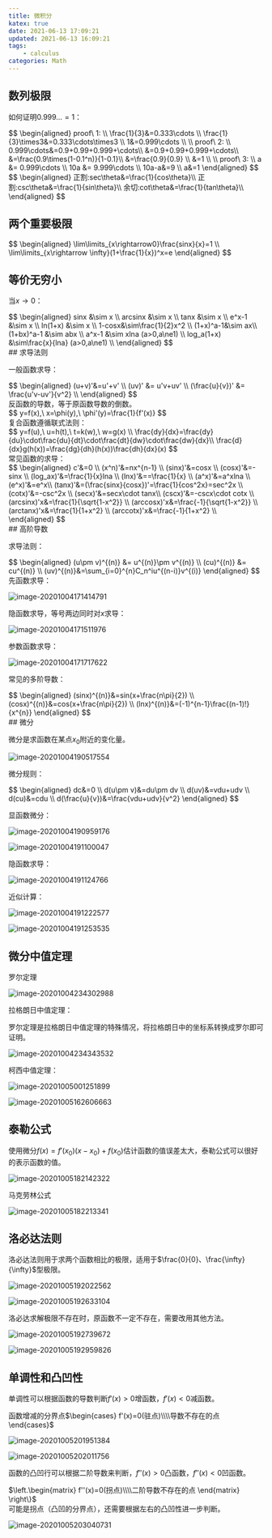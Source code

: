 ```yaml
---
title: 微积分
katex: true
date: 2021-06-13 17:09:21
updated: 2021-06-13 16:09:21
tags:
	- calculus
categories: Math
---
```




## 数列极限

如何证明$0.999\dots = 1$：
<div>
$$
\begin{aligned} 
proof\ 1: \\
\frac{1}{3}&=0.333\cdots \\
\frac{1}{3}\times3&=0.333\cdots\times3 \\
1&=0.999\cdots \\ \\
proof\ 2: \\
0.999\cdots&=0.9+0.99+0.999+\cdots\\
&=0.9+0.99+0.999+\cdots\\
&=\frac{0.9\times(1-0.1^n)}{1-0.1}\\
&=\frac{0.9}{0.9} \\
&=1 \\ \\
proof\ 3: \\
a &= 0.999\cdots \\
10a &= 9.999\cdots \\
10a-a&=9 \\
a&=1
\end{aligned}
$$
</div>

<div>
$$
\begin{aligned}
正割:sec\theta&=\frac{1}{cos\theta}\\ 
正割:csc\theta&=\frac{1}{sin\theta}\\ 
余切:cot\theta&=\frac{1}{tan\theta}\\
\end{aligned}
$$
</div>


## 两个重要极限
<div>
$$
\begin{aligned}
\lim\limits_{x\rightarrow0}\frac{sinx}{x}=1 \\
\lim\limits_{x\rightarrow \infty}(1+\frac{1}{x})^x=e
\end{aligned}
$$
</div>

## 等价无穷小

当$x\rightarrow0$：
<div>
$$
\begin{aligned}
sinx &\sim x \\
arcsinx &\sim x \\
tanx &\sim x \\
e^x-1 &\sim x \\
ln(1+x) &\sim x \\
1-cosx&\sim\frac{1}{2}x^2 \\
(1+x)^a-1&\sim ax\\
(1+bx)^a-1 &\sim abx \\
a^x-1 &\sim xlna (a>0,a\ne1) \\
log_a(1+x) &\sim\frac{x}{lna} (a>0,a\ne1) \\
\end{aligned}
$$
</div>
## 求导法则

一般函数求导：
<div>
$$
\begin{aligned}
(u+v)'&=u'+v' \\
(uv)' &= u'v+uv' \\
(\frac{u}{v})' &= \frac{u'v-uv'}{v^2} \\
\end{aligned}
$$
</div>
反函数的导数，等于原函数导数的倒数。
<div>
$$
y=f(x),\ x=\phi(y),\ \phi'(y)=\frac{1}{f'(x)}
$$
</div>
复合函数遵循联式法则：
<div>
$$
y=f(u),\ u=h(t),\ t=k(w),\ w=g(x) \\
\frac{dy}{dx}=\frac{dy}{du}\cdot\frac{du}{dt}\cdot\frac{dt}{dw}\cdot\frac{dw}{dx}\\
\frac{d}{dx}g(h(x))=\frac{dg}{dh}(h(x))\frac{dh}{dx}(x)
$$
</div>
常见函数的求导：
<div>
$$
\begin{aligned}
c'&=0 \\
(x^n)'&=nx^{n-1} \\
(sinx)'&=cosx \\
(cosx)'&=-sinx \\
(log_ax)'&=\frac{1}{x}lna \\
(lnx)'&==\frac{1}{x} \\
(a^x)'&=a^xlna \\
(e^x)'&=e^x\\
(tanx)'&=(\frac{sinx}{cosx})'=\frac{1}{cos^2x}=sec^2x \\
(cotx)'&=-csc^2x \\
(secx)'&=secx\cdot tanx\\
(cscx)'&=-cscx\cdot cotx \\
(arcsinx)'x&=\frac{1}{\sqrt{1-x^2}} \\
(arccosx)'x&=\frac{-1}{\sqrt{1-x^2}} \\
(arctanx)'x&=\frac{1}{1+x^2} \\
(arccotx)'x&=\frac{-1}{1+x^2} \\
\end{aligned}
$$
</div>
## 高阶导数

求导法则：
<div>
$$
\begin{aligned}
(u\pm v)^{(n)} &= u^{(n)}\pm v^{(n)} \\
(cu)^{(n)} &= cu^{(n)} \\
(uv)^{(n)}&=\sum_{i=0}^{n}C_n^iu^{(n-i)}v^{(i)}
\end{aligned}
$$
</div>
先函数求导：

![image-20201004171414791](../../img/math/Calculus/image-20201004171414791.png)



隐函数求导，等号两边同时对$x$求导：

![image-20201004171511976](../../img/math/Calculus/image-20201004171511976.png)



参数函数求导：

![image-20201004171717622](../../img/math/Calculus/image-20201004171717622.png)

常见的多阶导数：
<div>
$$
\begin{aligned}
(sinx)^{(n)}&=sin(x+\frac{n\pi}{2}) \\
(cosx)^{(n)}&=cos(x+\frac{n\pi}{2}) \\
(lnx)^{(n)}&=(-1)^{n-1}\frac{(n-1)!}{x^{n}}
\end{aligned}
$$
</div>
## 微分

微分是求函数在某点$x_0$附近的变化量。

![image-20201004190517554](../../img/math/Calculus/image-20201004190517554.png)

微分规则：
<div>
$$
\begin{aligned}
dc&=0 \\
d(u\pm v)&=du\pm dv \\
d(uv)&=vdu+udv \\
d(cu)&=cdu \\
d(\frac{u}{v})&=\frac{vdu+udv}{v^2}
\end{aligned}
$$
</div>



显函数微分：

![image-20201004190959176](../../img/math/Calculus/image-20201004190959176.png)

![image-20201004191100047](../../img/math/Calculus/image-20201004191100047.png)



隐函数求导：

![image-20201004191124766](../../img/math/Calculus/image-20201004191124766.png)



近似计算：

![image-20201004191222577](../../img/math/Calculus/image-20201004191222577.png)

![image-20201004191253535](../../img/math/Calculus/image-20201004191253535.png)





## 微分中值定理

罗尔定理

![image-20201004234302988](../../img/math/Calculus/image-20201004234302988.png)

拉格朗日中值定理：

罗尔定理是拉格朗日中值定理的特殊情况，将拉格朗日中的坐标系转换成罗尔即可证明。

![image-20201004234343532](../../img/math/Calculus/image-20201004234343532.png)

柯西中值定理：

![image-20201005001251899](../../img/math/Calculus/image-20201005001251899.png)

![image-20201005162606663](../../img/math/Calculus/image-20201005162606663.png)



## 泰勒公式

使用微分$f(x)=f'(x_0)(x-x_0)+f(x_0)$估计函数的值误差太大，泰勒公式可以很好的表示函数的值。

![image-20201005182142322](../../img/math/Calculus/image-20201005182142322.png)

马克劳林公式

![image-20201005182213341](../../img/math/Calculus/image-20201005182213341.png)



## 洛必达法则

洛必达法则用于求两个函数相比的极限，适用于$\frac{0}{0}、\frac{\infty}{\infty}$型极限。

![image-20201005192022562](../../img/math/Calculus/image-20201005192022562.png)



![image-20201005192633104](../../img/math/Calculus/image-20201005192633104.png)



洛必达求解极限不存在时，原函数不一定不存在，需要改用其他方法。

![image-20201005192739672](../../img/math/Calculus/image-20201005192739672.png)

![image-20201005192959826](../../img/math/Calculus/image-20201005192959826.png)



## 单调性和凸凹性

单调性可以根据函数的导数判断$f'(x)>0$增函数，$f'(x)<0$减函数。

函数增减的分界点$\begin{cases} f'(x)=0(驻点)\\\\导数不存在的点\end{cases}$

![image-20201005201951384](../../img/math/Calculus/image-20201005201951384.png)

![image-20201005202011756](../../img/math/Calculus/image-20201005202011756.png)



函数的凸凹行可以根据二阶导数来判断，$f''(x)>0$凸函数，$f''(x)<0$凹函数。

<div>$\left.\begin{matrix} f''(x)=0(拐点)\\\\二阶导数不存在的点 \end{matrix} \right\}$</div> 可能是拐点（凸凹的分界点），还需要根据左右的凸凹性进一步判断。

![image-20201005203040731](../../img/math/Calculus/image-20201005203040731.png)
